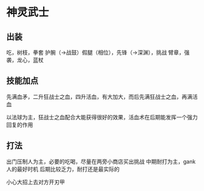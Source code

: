 # 神灵武士

## 出装
吃，树枝，拳套
护腕（->战鼓）假腿（相位），先锋（->深渊），挑战
臂章，强袭，龙心，蓝杖

## 技能加点
先满血矛，二升狂战士之血，四升活血，有大加大，而后先满狂战士之血，再满活血

以法球为主，狂战士之血配合大能获得很好的效果，活血术在后期能发挥一个强力回复的作用

## 打法
出门压制人为主，必要的吃喝，尽量在两旁小商店买出挑战
中期耐打为主，gank人的最好时机
后期比较乏力，耐打还是最实际的

小心大招上去对方开刃甲